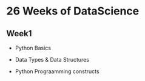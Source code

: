 # 26 Weeks of DataScience

## Week1
  - Python Basics
  
  - Data Types & Data Structures
  
  - Python Prograamming constructs
  
 
